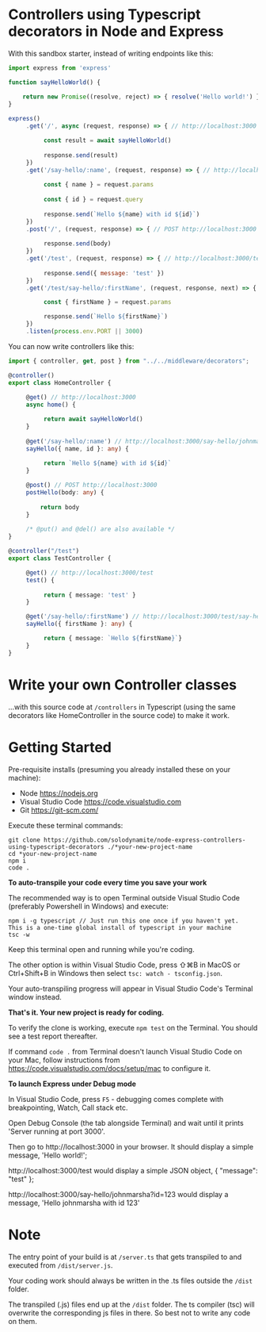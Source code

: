 # Controllers using Typescript decorators in Node and Express

With this sandbox starter, instead of writing endpoints like this:

```javascript
import express from 'express'

function sayHelloWorld() {

    return new Promise((resolve, reject) => { resolve('Hello world!') })
}
	
express()
     .get('/', async (request, response) => { // http://localhost:3000

          const result = await sayHelloWorld()
     
          response.send(result)
     })
     .get('/say-hello/:name', (request, response) => { // http://localhost:3000/say-hello/johnmarsha/id=123
     
          const { name } = request.params
     
          const { id } = request.query
	
          response.send(`Hello ${name} with id ${id}`)
     })
     .post('/', (request, response) => { // POST http://localhost:3000
     
          response.send(body)
     })
     .get('/test', (request, response) => { // http://localhost:3000/test
     
          response.send({ message: 'test' })
     })
     .get('/test/say-hello/:firstName', (request, response, next) => {

          const { firstName } = request.params

          response.send(`Hello ${firstName}`)
     })
     .listen(process.env.PORT || 3000)
```

You can now write controllers like this:

```ts
import { controller, get, post } from "../../middleware/decorators";

@controller()
export class HomeController {
     
     @get() // http://localhost:3000
     async home() { 

          return await sayHelloWorld()
     }
     
     @get('/say-hello/:name') // http://localhost:3000/say-hello/johnmarsha?id=123
     sayHello({ name, id }: any) {
     
          return `Hello ${name} with id ${id}`
     }

     @post() // POST http://localhost:3000
     postHello(body: any) {
     
         return body
     }
     
     /* @put() and @del() are also available */
}

@controller("/test")
export class TestController {

     @get() // http://localhost:3000/test
     test() {
     
          return { message: 'test' }
     }

     @get('/say-hello/:firstName') // http://localhost:3000/test/say-hello/martha
     sayHello({ firstName }: any) {

          return { message: `Hello ${firstName}`}
     }
}
```

# Write your own Controller classes

...with this source code at `/controllers` in Typescript (using the same decorators like HomeController in the source code) to make it work.


# Getting Started

Pre-requisite installs (presuming you already installed these on your machine):

* Node https://nodejs.org
* Visual Studio Code https://code.visualstudio.com
* Git https://git-scm.com/

Execute these terminal commands:

```
git clone https://github.com/solodynamite/node-express-controllers-using-typescript-decorators ./*your-new-project-name
cd *your-new-project-name
npm i
code .
```

**To auto-transpile your code every time you save your work**

The recommended way is to open Terminal outside Visual Studio Code (preferably Powershell in Windows) and execute:

```
npm i -g typescript // Just run this one once if you haven't yet.  This is a one-time global install of typescript in your machine
tsc -w
```

Keep this terminal open and running while you're coding.

The other option is within Visual Studio Code, press ⇧⌘B in MacOS or Ctrl+Shift+B in Windows then select `tsc: watch - tsconfig.json`.

Your auto-transpiling progress will appear in Visual Studio Code's Terminal window instead.

**That's it.  Your new project is ready for coding.**

To verify the clone is working, execute `npm test` on the Terminal.  You should see a test report thereafter.

If command `code .` from Terminal doesn't launch Visual Studio Code on your Mac, follow instructions from https://code.visualstudio.com/docs/setup/mac to configure it.


**To launch Express under Debug mode**

In Visual Studio Code, press `F5` - debugging comes complete with breakpointing, Watch, Call stack etc.

Open Debug Console (the tab alongside Terminal) and wait until it prints 'Server running at port 3000'.

Then go to http://localhost:3000 in your browser.  It should display a simple message, 'Hello world!';

http://localhost:3000/test would display a simple JSON object, { "message": "test" };

http://localhost:3000/say-hello/johnmarsha?id=123 would display a message, 'Hello johnmarsha with id 123'


# Note

The entry point of your build is at `/server.ts` that gets transpiled to and executed from `/dist/server.js`.

Your coding work should always be written in the .ts files outside the `/dist` folder.

The transpiled (.js) files end up at the `/dist` folder.  The ts compiler (tsc) will overwrite the corresponding js files in there.  So best not to write any code on them.
